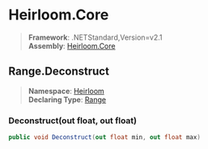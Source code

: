 # Heirloom.Core

> **Framework**: .NETStandard,Version=v2.1  
> **Assembly**: [Heirloom.Core][0]  

## Range.Deconstruct

> **Namespace**: [Heirloom][0]  
> **Declaring Type**: [Range][1]  

### Deconstruct(out float, out float)

```cs
public void Deconstruct(out float min, out float max)
```

[0]: ../../../Heirloom.Core.md
[1]: ../Range.md
